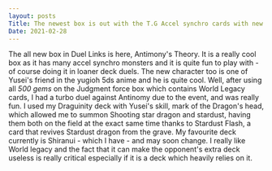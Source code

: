 ```yaml
---
layout: posts
Title: The newest box is out with the T.G Accel synchro cards with new characters.
Date: 2021-02-28
---
```

The all new box in Duel Links is here, Antimony's Theory. It is a really cool box as it has many accel synchro monsters and it is quite fun to play with - of course doing it in loaner deck duels.
The new character too is one of Yusei's friend in the yugioh 5ds anime and he is quite cool.
Well, after using all <em> 500 gems</em> on the Judgment force box which contains World Legacy cards, I had a turbo duel against Antinomy due to the event, and was really fun.
I used my Draguinity deck with Yusei's skill, mark of the Dragon's head, which allowed me to summon Shooting star dragon and stardust, having them both on the field at the exact same time thanks to Stardust Flash, a card that revives Stardust dragon from the grave. 
My favourite deck currently is Shiranui - which I have - and may soon change. I really like World legacy and the fact that it can make the opponent's extra deck useless is really critical especially if it is a deck which heavily relies on it.
